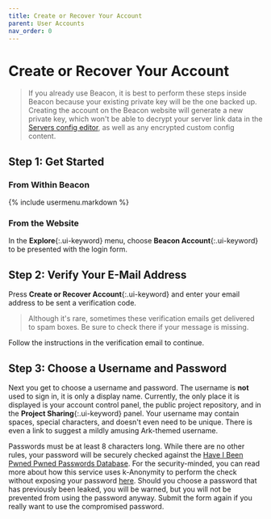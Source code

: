 ```yaml
---
title: Create or Recover Your Account
parent: User Accounts
nav_order: 0
---
```

# Create or Recover Your Account

> If you already use Beacon, it is best to perform these steps inside Beacon because your existing private key will be the one backed up. Creating the account on the Beacon website will generate a new private key, which won't be able to decrypt your server link data in the [Servers config editor](/configs/deployments/), as well as any encrypted custom config content.

## Step 1: Get Started

### From Within Beacon

{% include usermenu.markdown %}

### From the Website

In the **Explore**{:.ui-keyword} menu, choose **Beacon Account**{:.ui-keyword} to be presented with the login form.

## Step 2: Verify Your E-Mail Address

Press **Create or Recover Account**{:.ui-keyword} and enter your email address to be sent a verification code.

> Although it's rare, sometimes these verification emails get delivered to spam boxes. Be sure to check there if your message is missing.

Follow the instructions in the verification email to continue.

## Step 3: Choose a Username and Password

Next you get to choose a username and password. The username is **not** used to sign in, it is only a display name. Currently, the only place it is displayed is your account control panel, the public project repository, and in the **Project Sharing**{:.ui-keyword} panel. Your username may contain spaces, special characters, and doesn't even need to be unique. There is even a link to suggest a mildly amusing Ark-themed username.

Passwords must be at least 8 characters long. While there are no other rules, your password will be securely checked against the [Have I Been Pwned Pwned Passwords Database](https://haveibeenpwned.com/Passwords). For the security-minded, you can read more about how this service uses k-Anonymity to perform the check without exposing your password [here](https://www.troyhunt.com/ive-just-launched-pwned-passwords-version-2/#cloudflareprivacyandkanonymity). Should you choose a password that has previously been leaked, you will be warned, but you will not be prevented from using the password anyway. Submit the form again if you really want to use the compromised password.

